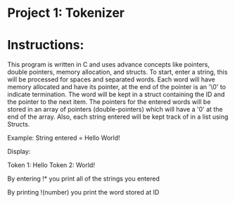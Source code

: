 Project 1: Tokenizer
====================
# Instructions:

This program is written in C and uses advance concepts like pointers, double pointers, memory allocation, and structs.
To start, enter a string, this will be processed for spaces and separated words. Each word will have memory allocated and have its pointer, at the end of the pointer is an '\0' to indicate termination. The word will be kept in a struct containing the ID and the pointer to the next item. The pointers for the entered words will be stored in an array of pointers (double-pointers) which will have a '0' at the end of the array. Also, each string entered will be kept track of in a list using Structs. 

Example: String entered = Hello World!

Display: 

Token 1: Hello
Token 2: World!

By entering !* you print all of the strings you entered

By printing !(number) you print the word stored at ID
